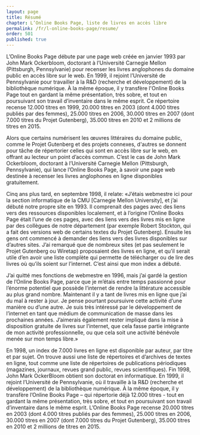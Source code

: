 ```yaml
---
layout: page
title: Résumé
chapter: L’Online Books Page, liste de livres en accès libre
permalink: /fr/l-online-books-page/resume/
order: 501
published: true
---
```

<p>L’Online Books Page débute par une page web créée en janvier 1993 par John Mark Ockerbloom, doctorant à l’Université Carnegie Mellon (Pittsburgh, Pennsylvanie) pour recenser les livres anglophones du domaine public en accès libre sur le web. En 1999, il rejoint l’Université de Pennsylvanie pour travailler à la R&amp;D (recherche et développement) de la bibliothèque numérique. À la même époque, il y transfère l'Online Books Page tout en gardant la même présentation, très sobre, et tout en poursuivant son travail d’inventaire dans le même esprit. Ce répertoire recense 12.000 titres en 1999, 20.000 titres en 2003 (dont 4.000 titres publiés par des femmes), 25.000 titres en 2006, 30.000 titres en 2007 (dont 7.000 titres du Projet Gutenberg), 35.000 titres en 2010 et 2 millions de titres en 2015.</p>

<p>Alors que certains numérisent les œuvres littéraires du domaine public, comme le Projet Gutenberg et des projets connexes, d'autres se donnent pour tâche de répertorier celles qui sont en accès libre sur le web, en offrant au lecteur un point d’accès commun. C’est le cas de John Mark Ockerbloom, doctorant à l’Université Carnegie Mellon (Pittsburgh, Pennsylvanie), qui lance l’Online Books Page, à savoir une page web destinée à recenser les livres anglophones en ligne disponibles gratuitement.</p>

<p>Cinq ans plus tard, en septembre 1998, il relate: «J’étais webmestre ici pour la section informatique de la CMU [Carnegie Mellon University], et j’ai débuté notre propre site en 1993. Il comprenait des pages avec des liens vers des ressources disponibles localement, et à l’origine l’Online Books Page était l’une de ces pages, avec des liens vers des livres mis en ligne par des collègues de notre département (par exemple Robert Stockton, qui a fait des versions web de certains textes du Projet Gutenberg). Ensuite les gens ont commencé à demander des liens vers des livres disponibles sur d’autres sites. J’ai remarqué que de nombreux sites (et pas seulement le Projet Gutenberg ou Wiretap) proposaient des livres en ligne, et qu’il serait utile d’en avoir une liste complète qui permette de télécharger ou de lire des livres où qu’ils soient sur l’internet. C’est ainsi que mon index a débuté.</p>

<p>J’ai quitté mes fonctions de webmestre en 1996, mais j’ai gardé la gestion de l’Online Books Page, parce que je m’étais entre temps passionné pour l’énorme potentiel que possède l’internet de rendre la littérature accessible au plus grand nombre. Maintenant il y a tant de livres mis en ligne que j’ai du mal à rester à jour. Je pense pourtant poursuivre cette activité d’une manière ou d’une autre. Je suis très intéressé par le développement de l’internet en tant que médium de communication de masse dans les prochaines années. J’aimerais également rester impliqué dans la mise à disposition gratuite de livres sur l’internet, que cela fasse partie intégrante de mon activité professionnelle, ou que cela soit une activité bénévole menée sur mon temps libre.»</p>

<p>En 1998, un index de 7.000 livres en ligne est disponible par auteur, par titre et par sujet. On trouve aussi une liste de répertoires et d’archives de textes en ligne, tout comme une liste de répertoires de publications périodiques (magazines, journaux, revues grand public, revues scientifiques). Fin 1998, John Mark OckerBloom obtient son doctorat en informatique. En 1999, il rejoint l’Université de Pennsylvanie, où il travaille à la R&amp;D (recherche et développement) de la bibliothèque numérique. À la même époque, il y transfère l’Online Books Page – qui répertorie déjà 12.000 titres - tout en gardant la même présentation, très sobre, et tout en poursuivant son travail d’inventaire dans le même esprit. L’Online Books Page recense 20.000 titres en 2003 (dont 4.000 titres publiés par des femmes), 25.000 titres en 2006, 30.000 titres en 2007 (dont 7.000 titres du Projet Gutenberg), 35.000 titres en 2010 et 2 millions de titres en 2015.</p>